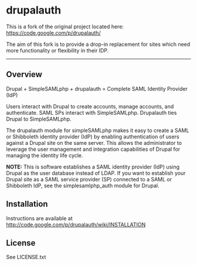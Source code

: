 # drupalauth

This is a fork of the original project located here: https://code.google.com/p/drupalauth/

The aim of this fork is to provide a drop-in replacement for sites which need
more functionality or flexibility in their IDP.

- - -

## Overview

Drupal + SimpleSAMLphp + drupalauth = Complete SAML Identity Provider (IdP)

Users interact with Drupal to create accounts, manage accounts, and authenticate. SAML SPs interact with SimpleSAMLphp. Drupalauth ties Drupal to SimpleSAMLphp.

The drupalauth module for simpleSAMLphp makes it easy to create a SAML or Shibboleth identity provider (IdP) by enabling authentication of users against a Drupal site on the same server. This allows the administrator to leverage the user management and integration capabilities of Drupal for managing the identity life cycle.

**NOTE:** This is software establishes a SAML identity provider (IdP) using Drupal as the user database instead of LDAP. If you want to establish your Drupal site as a SAML service provider (SP) connected to a SAML or Shibboleth IdP, see the simplesamlphp_auth module for Drupal.

## Installation

Instructions are available at http://code.google.com/p/drupalauth/wiki/INSTALLATION

## License

See LICENSE.txt
